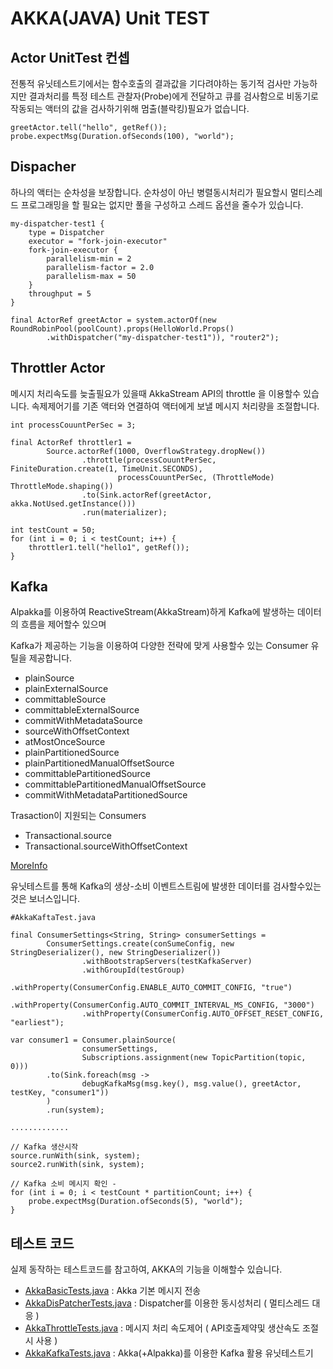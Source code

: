 # AKKA(JAVA) Unit TEST

## Actor UnitTest 컨셉

전통적 유닛테스트기에서는 함수호출의 결과값을 기다려야하는 동기적 검사만 가능하지만
결과처리를 특정 테스트 관찰자(Probe)에게 전달하고 큐를 검사함으로
비동기로 작동되는 액터의 값을 검사하기위해 멈출(블락킹)필요가 없습니다.
    
    greetActor.tell("hello", getRef());
    probe.expectMsg(Duration.ofSeconds(100), "world");

## Dispacher

하나의 액터는 순차성을 보장합니다. 순차성이 아닌 병렬동시처리가 필요할시 
멀티스레드 프로그래밍을 할 필요는 없지만
풀을 구성하고 스레드 옵션을 줄수가 있습니다.

    my-dispatcher-test1 { 
        type = Dispatcher 
        executor = "fork-join-executor" 
        fork-join-executor { 
            parallelism-min = 2 
            parallelism-factor = 2.0 
            parallelism-max = 50
        }
        throughput = 5
    }

    final ActorRef greetActor = system.actorOf(new RoundRobinPool(poolCount).props(HelloWorld.Props()
            .withDispatcher("my-dispatcher-test1")), "router2");

## Throttler Actor

메시지 처리속도를 늦출필요가 있을때 AkkaStream API의 throttle 을 이용할수 있습니다.
속제제어기를 기존 액터와 연결하여 액터에게 보낼 메시지 처리량을 조절합니다.

    int processCouuntPerSec = 3; 

    final ActorRef throttler1 =
            Source.actorRef(1000, OverflowStrategy.dropNew())
                    .throttle(processCouuntPerSec, FiniteDuration.create(1, TimeUnit.SECONDS),
                            processCouuntPerSec, (ThrottleMode) ThrottleMode.shaping())
                    .to(Sink.actorRef(greetActor, akka.NotUsed.getInstance()))
                    .run(materializer);

    int testCount = 50;
    for (int i = 0; i < testCount; i++) {
        throttler1.tell("hello1", getRef()); 
    }

## Kafka

Alpakka를 이용하여 ReactiveStream(AkkaStream)하게 Kafka에 발생하는 데이터의 흐름을 제어할수 있으며

Kafka가 제공하는 기능을 이용하여 다양한 전략에 맞게 사용할수 있는 Consumer 유틸을 제공합니다.

- plainSource
- plainExternalSource
- committableSource
- committableExternalSource
- commitWithMetadataSource
- sourceWithOffsetContext
- atMostOnceSource
- plainPartitionedSource
- plainPartitionedManualOffsetSource
- committablePartitionedSource
- committablePartitionedManualOffsetSource
- commitWithMetadataPartitionedSource

Trasaction이 지원되는 Consumers
- Transactional.source
- Transactional.sourceWithOffsetContext


[MoreInfo](https://doc.akka.io/docs/alpakka-kafka/current/consumer.html)


유닛테스트를 통해  Kafka의 생상-소비 이벤트스트림에 발생한 데이터를 검사할수있는것은 보너스입니다. 

```
#AkkaKaftaTest.java

final ConsumerSettings<String, String> consumerSettings =
        ConsumerSettings.create(conSumeConfig, new StringDeserializer(), new StringDeserializer())
                .withBootstrapServers(testKafkaServer)
                .withGroupId(testGroup)
                .withProperty(ConsumerConfig.ENABLE_AUTO_COMMIT_CONFIG, "true")
                .withProperty(ConsumerConfig.AUTO_COMMIT_INTERVAL_MS_CONFIG, "3000")
                .withProperty(ConsumerConfig.AUTO_OFFSET_RESET_CONFIG, "earliest");                

var consumer1 = Consumer.plainSource(
                consumerSettings,
                Subscriptions.assignment(new TopicPartition(topic, 0)))
        .to(Sink.foreach(msg ->
                debugKafkaMsg(msg.key(), msg.value(), greetActor, testKey, "consumer1"))
        )
        .run(system);

.............        
        
// Kafka 생산시작
source.runWith(sink, system);
source2.runWith(sink, system);

// Kafka 소비 메시지 확인 -
for (int i = 0; i < testCount * partitionCount; i++) {
    probe.expectMsg(Duration.ofSeconds(5), "world");
}        
```

## 테스트 코드

실제 동작하는 테스트코드를 참고하여, AKKA의 기능을 이해할수 있습니다.

- [AkkaBasicTests.java](BasicTest.java) : Akka 기본 메시지 전송
- [AkkaDisPatcherTests.java](DisPatcherTest.java) : Dispatcher를 이용한 동시성처리 ( 멀티스레드 대응 )
- [AkkaThrottleTests.java](ThrottleTest.java) : 메시지 처리 속도제어 ( API호출제약및 생산속도 조절시 사용 )
- [AkkaKafkaTests.java](KafkaTest.java) : Akka(+Alpakka)를 이용한 Kafka 활용 유닛테스트기